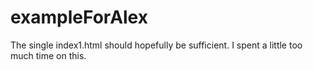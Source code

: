 # exampleForAlex

The single index1.html should hopefully be sufficient. I spent a little too much time on this.
